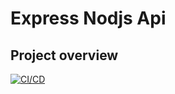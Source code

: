 # Express Nodjs Api

## Project overview 
[![CI/CD](https://github.com/the-sankari/express_nodejs/actions/workflows/pipeline.yml/badge.svg)](https://github.com/the-sankari/express_nodejs/actions/workflows/pipeline.yml)
